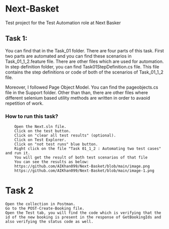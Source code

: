 # Next-Basket
Test project for the Test Automation role at Next Basker
## Task 1:
You can find that in the Task_01 folder. There are four parts of this task. First two parts are automated and you can find
these scenarios in Task_01_1_2.feature file. There are other files which are used for automation. In step definition folder, you can find Task01StepDefinition.cs file. This file contains the step definitions or code of both of the scenarios of Task_01_1_2 file.

Moreover, I followed Page Object Model. You can find the pageobjects.cs file in the Support folder. Other than than, there are other files where different selenium based utility methods are written in order to avaoid repetition of work. 

### How to run this task?
        Open the Next.sln file.
        Click on the test button.
        Click on "clear all test results" (optional).
        Click on Test Explorer.
        Click on "not test runs" blue button.
        Right click on the file "Task 01_1_2 : Automating two test cases" and run it.
        You will get the result of both test scenarios of that file
        You can see the results as below:
        https://github.com/AIKhan099/Next-Basket/blob/main/image.png
        https://github.com/AIKhan099/Next-Basket/blob/main/image-1.png

# Task 2
    Open the collection in Postman.
    Go to the POST-Create-Booking file.
    Open the Test tab, you will find the code which is verifying that the id of the new booking is present in the response of GetBookingIds and also verifying the status code as well.
    
    
